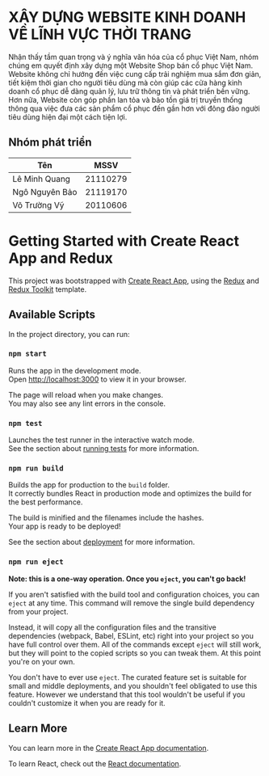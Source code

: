 # XÂY DỰNG WEBSITE KINH DOANH VỀ LĨNH VỰC THỜI TRANG

Nhận thấy tầm quan trọng và ý nghĩa văn hóa của cổ phục Việt Nam, nhóm chúng em quyết định xây dựng một Website Shop bán cổ phục Việt Nam. Website không chỉ hướng đến việc cung cấp trải nghiệm mua sắm đơn giản, tiết kiệm thời gian cho người tiêu dùng mà còn giúp các cửa hàng kinh doanh cổ phục dễ dàng quản lý, lưu trữ thông tin và phát triển bền vững. Hơn nữa, Website còn góp phần lan tỏa và bảo tồn giá trị truyền thống thông qua việc đưa các sản phẩm cổ phục đến gần hơn với đông đảo người tiêu dùng hiện đại một cách tiện lợi.

## Nhóm phát triển

| Tên                | MSSV     |
| ------------------ | -------- |
| Lê Minh Quang      | 21110279 |
| Ngô Nguyên Bảo     | 21119170 |
| Võ Trường Vỹ       | 20110606 |

# Getting Started with Create React App and Redux

This project was bootstrapped with [Create React App](https://github.com/facebook/create-react-app), using the [Redux](https://redux.js.org/) and [Redux Toolkit](https://redux-toolkit.js.org/) template.

## Available Scripts

In the project directory, you can run:

### `npm start`

Runs the app in the development mode.\
Open [http://localhost:3000](http://localhost:3000) to view it in your browser.

The page will reload when you make changes.\
You may also see any lint errors in the console.

### `npm test`

Launches the test runner in the interactive watch mode.\
See the section about [running tests](https://facebook.github.io/create-react-app/docs/running-tests) for more information.

### `npm run build`

Builds the app for production to the `build` folder.\
It correctly bundles React in production mode and optimizes the build for the best performance.

The build is minified and the filenames include the hashes.\
Your app is ready to be deployed!

See the section about [deployment](https://facebook.github.io/create-react-app/docs/deployment) for more information.

### `npm run eject`

**Note: this is a one-way operation. Once you `eject`, you can't go back!**

If you aren't satisfied with the build tool and configuration choices, you can `eject` at any time. This command will remove the single build dependency from your project.

Instead, it will copy all the configuration files and the transitive dependencies (webpack, Babel, ESLint, etc) right into your project so you have full control over them. All of the commands except `eject` will still work, but they will point to the copied scripts so you can tweak them. At this point you're on your own.

You don't have to ever use `eject`. The curated feature set is suitable for small and middle deployments, and you shouldn't feel obligated to use this feature. However we understand that this tool wouldn't be useful if you couldn't customize it when you are ready for it.

## Learn More

You can learn more in the [Create React App documentation](https://facebook.github.io/create-react-app/docs/getting-started).

To learn React, check out the [React documentation](https://reactjs.org/).
